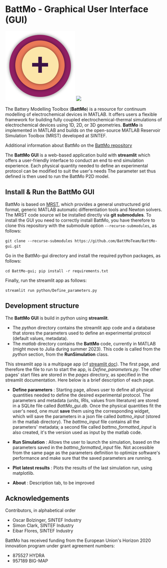 # BattMo - Graphical User Interface (GUI)

[![](./python/resources/images/battmo_logo.png)](https://github.com/BattMoTeam/BattMo.git)
[![](https://zenodo.org/badge/410005581.svg)](https://zenodo.org/badge/latestdoi/410005581)

The Battery Modelling Toolbox (**BattMo**) is a resource for continuum modelling of electrochemical devices in MATLAB. 
It offers users a flexible framework for building fully coupled electrochemical-thermal simulations of electrochemical 
devices using 1D, 2D, or 3D geometries. **BattMo** is implemented in MATLAB and builds on the open-source MATLAB 
Reservoir Simulation Toolbox (MRST) developed at SINTEF. 

Additional information about BattMo on the [BattMo repository](https://github.com/BattMoTeam/BattMo.git)

The **BattMo GUI** is a web-based application build with **streamlit** which offers a user-friendly interface to 
conduct an end to end simulation experience. Each physical quantity needed to define an experimental protocol can be 
modified to suit the user's needs The parameter set thus defined is then used to run the BattMo P2D model. 


## Install & Run the BattMo GUI

BattMo is based on [MRST](https://www.sintef.no/Projectweb/MRST/), which provides a general unstructured grid format,
generic MATLAB automatic differentiation tools and Newton solvers. The MRST code source wil be installed directly via
**git submodules**. To install the GUI you need to correctly install BattMo, you have therefore to clone this repository
with the submodule option `--recurse-submodules`, as follows:

`git clone --recurse-submodules https://github.com/BattMoTeam/BattMo-gui.git`

Go in the BattMo-gui directory and install the required python packages, as follows:

`cd BattMo-gui; pip install -r requirements.txt`


Finally, run the streamlit app as follows:

`streamlit run python/Define_parameters.py`


## Development structure

The **BattMo GUI** is build in python using **streamlit**. 
- The *python* directory contains the streamlit app code and a 
database that stores the parameters used to define an experimental protocol (default values, metadata).
- The *matlab* directory contains the **BattMo** code, currently in MATLAB (might move to Julia during summer 2023). 
This code is called from the *python* section, from the **RunSimulation** class. 

This streamlit app is a multipage app
(cf [streamlit doc](https://docs.streamlit.io/library/get-started/multipage-apps/create-a-multipage-app)).
The first page, and therefore the file to run to start the app, is *Define_parameters.py*. The other pages' start files
are stored in the *pages* directory, as specified in the streamlit documentation. Here below is a brief description
of each page.

- **Define parameters** : Starting page, allows user to define all physical quantities needed to define the desired 
experimental protocol. The parameters and metadata (units, IRIs, values from literature) are stored in a SQLite file
called *BattMo_gui.db*. Once the physical quantities fit the user's need, one must **save** them using the corresponding
widget, which will save the parameters in a json file called *battmo_input* (stored in the matlab directory). 
The *battmo_input* file contains all the parameters' metadata; a second file called *battmo_formatted_input* is also
created, it's the version used as input by the matlab code.


- **Run Simulation** : Allows the user to launch the simulation, based on the parameters saved in the 
*battmo_formatted_input* file. Not accessible from the same page as the parameters definition to optimize software's
performance and make sure that the saved parameters are running.


- **Plot latest results** : Plots the results of the last simulation run, using matplotlib.


- **About** : Description tab, to be improved

## Acknowledgements

Contributors, in alphabetical order

-   Oscar Bolzinger, SINTEF Industry
-   Simon Clark, SINTEF Industry
-   Eibar Flores, SINTEF Industry

BattMo has received funding from the European Union's Horizon 2020
innovation program under grant agreement numbers:

-   875527 HYDRA
-   957189 BIG-MAP
